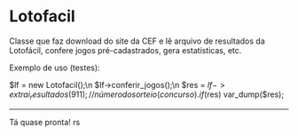 Lotofacil
=========

Classe que faz download do site da CEF e lê arquivo de resultados da Lotofácil, confere jogos pré-cadastrados, gera estatísticas, etc.

Exemplo de uso (testes):

$lf = new Lotofacil();\n
$lf->conferir_jogos();\n
$res = $lf->extrai_resultados(911); //número do sorteio (concurso).
if ($res) var_dump($res);

---
Tá quase pronta! rs
